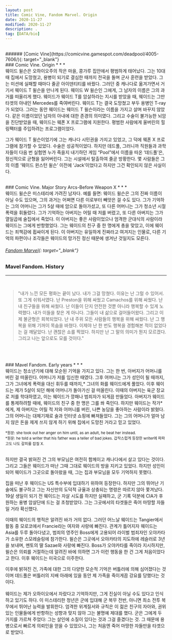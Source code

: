 ```yaml
---
layout: post
title: Comic Vine, Fandom Marvel. Origin
date: 2020-11-27
modified: 2020-11-27
description: .
tag: [DATA/bio]
---
```

<br/>
###### [Comic Vine](https://comicvine.gamespot.com/deadpool/4005-7606/){: target="_blank"}
<br/>
### Comic Vine. Origin  
* * * 
<br/>
웨이드 윌슨은 오하이오주의 작은 마을, 콩가루 집안에서 평범하게 태어났다. 
그는 10대 때 집에서 도망쳤고, 용병이 되기로 결심한 때까지 전국을 돌며 군사 훈련을 받았다. 
그는 미션에 실패할 때마다 줄곧 아이덴티티를 바꿨다. 
그러던 중 캐나다로 옮겨가면서 거기서 웨이드 T 윌슨을 만나게 된다. 
웨이드 W 윌슨인 그에게, 그 남자의 이름은 그의 과거를 떠올리게 했다. 
웨이드가 웨이드 T를 암살하라는 지시를 받았을 때, 웨이드는 그만 타겟의 아내인 Mercedes를 죽여버린다.
웨이드 T는 결국 도망쳤고 부두 용병인 T-ray가 되었다. 
그러는 동안 웨이드는 웨이드 T 윌슨이라는 이름을 가지고 살며 바꾸지 않았다. 
같은 이름이었던 남자의 아내에 대한 존경의 의미였다. 그리고 수술이 불가능한 뇌암을 진단받았을 때,
웨이드는 웨폰 X 프로그램에 지원한다. 평범한 사람에게 울버린의 힐링팩터를 주입하려는 프로그램이었다. 
<br/>

그가 웨이드 T 윌슨이었기에 그는 캐나다 시민권을 가지고 있었고, 
그 덕에 웨폰 X 프로그램에 참가할 수 있었다. 수술은 성공적이었다. 
하지만 데드풀, 그러니까 직원들과 과학자들이 다음 번 실험엔 누가 죽을지 내기하던 게임
“Pool”에서 이름을 따온 ‘데드풀’은, 정신적으로 균형을 잃어버린다.
그는 시설에서 탈출하여 줄곧 방황한다. 몇 사람들은 그의 이름 ‘웨이드 윈스턴 윌슨’ 
이전에 ‘Jack’이었다고 하지만 그건 확인되지 않은 사실이다.



<br/>
### Comic Vine. Major Story Arcs-Before Weapon X
* * * 
<br/>
웨이드 윌슨은 미스테리에 가려진 남자다.
예를 들면: 웨이드 윌슨은 그의 진짜 이름이 아닐 수도 있으며, 
그의 과거는 어쩌면 다른 이로부터 빼앗은 걸 수도 있다. 
그가 기억하는 그의 어머니는 그가 5살 때에 암으로 돌아가셨고, 
또 다른 어머니는 그가 청소년 시절 폭력을 휘둘렀다. 
그가 기억하는 아버지는 어릴 때 저를 버렸고, 또 다른 아버지는 그가 열일곱에 술집에서 죽었다. 
이 아버지는 좋은 사람이었으나 엄격한 군대식의 사람이라 웨이드는 그에게 반항했었다. 
그는 웨이드의 친구 중 한 명에게 총을 맞았고, 이에 웨이드는 죄책감에 휩싸이게 된다. 
이 아버지는 유일하게 진짜라고 여겨지는 인물로, 다른 기억의 파편이나 조각들은 
웨이드의 망가진 정신 때문에 생겨난 것일지도 모른다. 

<br/>

###### [Fandom Marvel](https://marvel.fandom.com/wiki/Wade_Wilson_(Earth-616)){: target="_blank"}

### Mavel Fandom. History
* * *
<br/>

> "내가 느낀 모든 평화는 끝이 났다. 내가 그걸 망쳤다. 이유는 난 그럴 수 있어서. 또 그게 쉬워서였다. 난 Preston을 위해 싸웠고 Camachos를 위해 싸웠다. 난 내 친구들을 위해 싸웠다. 난 이들이 단지 안전한 것뿐 아니라 행복할 수 있게 노력했다. 내가 이들을 찾은 게 아니다. 그들이 내 삶으로 걸어들어왔다. 그리고 이제 불균형은 회복되었다. 난 내 주위 모든 사람들의 행복을 위해 싸웠다. 난 그 행복을 위해 기꺼이 목숨을 바쳤다. 이제야 난 한 번도 행복을 경험해본 적이 없었다는 걸 깨달았다. 난 괜찮은 쇼를 찍었다. 하지만 난 그 말의 의미가 뭔지 모르겠다. 그리고 나는 앞으로도 모를 것이다."
<br/>
 


<br/>
<br/>
### Mavel Fandom. Early years
* * *
<br/>
웨이드는 청소년기에 대해 모순된 기억을 가지고 있다. 그는 한 번, 아버지가 어머니를 버린 걸 떠올린다. 어머니가 저를 임신한 때였다. 그후 어머니는 그가 성인이 될 때까지, 그가 그녀에게 폭력을 대신 휘두를 때까지,* 그녀의 화를 웨이드에게 풀었다. 이후 웨이드는 제가 5살이 되던 해에 어머니가 돌아가신 걸 떠올린다. 이때의 아버지는 육군 장교로 저를 학대하였고, 이는 웨이드가 깡패나 범죄자가 되게끔 만들었다. 아버지가 웨이드를 통제하려할 때에, 웨이드의 친구 중 한 명은 그를 쏴 죽인다. 하지만 웨이드는 작가*에게, 제 아버지는 어릴 적 저와 어머니를 버린, 나쁜 농담을 좋아하는 사람이라 밝혔다. 그의 어머니는 대체기재로 술과 인터넷 쇼핑에 빠져들었다. 그는 그의 어머니가 얼마 남지 않은 돈을 제게 쓰지 않게 하기 위해 집에서 도망친 거라고 믿고 있었다.   

<small> *원문: she took out her anger on him until, as an adult, he beat her instead.</small><br/>
<small> *원문: he told a writer that his father was a teller of bad jokes. 갑작스럽게 등장한 writer에 파파고도 나도 갈피를 잡질 X.</small>
 

<br/>
하지만 결국 밝혀진 건 그의 부모님은 여전히 함께이고 캐나다에서 살고 있다는 것이다. 그리고 그들은 웨이드가 떠난 그때 그대로 웨이드의 방을 지키고 있었다. 하지만 성인이 되어 웨이드가 그곳으로 돌아왔을 때, 그는 집과 부모님을 모두 기억하지 못했다.  

 

집을 떠난 후 웨이드는 US 특수부에 입대하기 위하여 등장한다. 하지만 그의 뛰어난 기술에도 불구하고 그는 자신만의 도덕적 규율과 상충되는 명령은 따르지 않아 쫓겨났다. 19살 생일이 되기 전 웨이드는 자살 시도를 하지만 실패하고, 군 기록 덕분에 CIA가 후원하는 용병 암살단에 드는 걸 초청받았다. 그는 그곳에서의 타겟들은 죽어 마땅할 자들일 거라 확신했다.   

 

이때의 웨이드의 행적은 알려진 바가 거의 없다. 그러던 어느날 웨이드는 Tangier에서 활동 중 모로코에서 Francie라는 여자와 사랑에 빠진다. 관계가 틀어지자 웨이드는 Asia를 두루 돌아다녔고, 범죄의 영주인 Boss에게 고용되어 라이벌 범죄자인 오야카타가 소유한 스모레슬링에 참가한다. 윌슨은 그곳에서 오야카타의 지도하에 레슬러로 3년을 보내며, 멘토의 딸 Sazae와 사랑에 빠진다. Boss가 오야카타를 죽이라 지시하지만, 윌슨은 의뢰를 거절하는데 알려진 바에 의하면 그가 이런 행동을 한 건 그게 처음이었다고 한다. 이후 웨이드는 미국으로 이주한다.  


이후에 밝혀진 건, 가족에 대한 그의 다양한 모순적 기억은 버틀러에 의해 심어졌다는 것이며 
데드풀은 버틀러의 지배 아래에 있을 동안 제 가족을 죽이게끔 강요를 당했다는 것이다.  
<br/>
웨이드는 제가 오하이오에서 자랐다고 기억하지만, 그게 진실이 아닐 수도 있다고 인식하고 있기도 하다.
이 미스테리한 청년은 군에 입대해 군 복무 전반, 아니면 최소 전투 복무에서 뛰어난 능력을 발휘한다. 
엄격한 위계질서와 규칙은 이 젊은 친구의 자아와, 권위 있는 인물들에게 반항하는 
성향과 맞지 않아 그는 불명예 제대를 했다. 군은 그에게 두 가지를 가르쳐 주었다:
그는 살인에 소질이 있다는 것과 그걸 즐겼다는 것. 
그 때문에 용병으로서 빠르게 의뢰인을 얻을 수 있었으나, 
그는 처음엔 죽어 마땅한 자들만을 타겟으로 받았다. 

<br/>
<br/>
